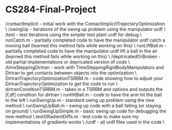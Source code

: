 # CS284-Final-Project

/contactImplicit - initial work with the ContactImplicitTrajectoryOptimization \\
  /swingUp - iterations of the swing up problem using the manipulator urdf \\
  /test - test iterations using the simpler test plant urdf for debug \\
  runCatch.m - partially completed code to have the manipulator urdf catch a moving ball (learned this method fails while working on this) \\
  runLiftBall.m - partially completed code to have the manipulator urdf lift a ball in the air (learned this method fails while working on this) \\
/deptricatedOrBroken - old partial implementations or depricated version of code \\
/timeSteppingDirtran - work with TimeSteppingRigidBodyManipulators and Dirtran to get contacts between objects into the optimization \\
  DirtranTrajectoryOptimizationTSRBM.m - code showing how to adjust your DirtranTrajectoryOptimization to get the code to run \\
  dirtranConditionTSRBM.m - takes in a TSRBM and options and outputs the [f,df] condition for dirtran \\
  runHitBall.m - code to have the arm hit the ball to the left \\
  runSwingUp.m - standard swing up problem using the new method \\
  runSwingUpBall.m - swing up code with a ball falling (or staying on ground) \\
  runSwingUpSimple.m - basic swing up code for debugging the new method \\
  testGRadientDiffs.m - test code to make sure my implementations of gradients works \\
/urdf - all urdf files used in the code \\
